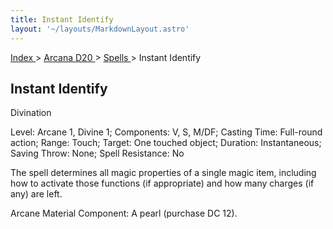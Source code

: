 ```yaml
---
title: Instant Identify
layout: '~/layouts/MarkdownLayout.astro'
---
```


[ Index ](/) > [ Arcana D20 ](/arcana.d20.srd) > [ Spells ](/arcana.d20.srd/spells) > Instant Identify

##  Instant Identify

Divination

Level: Arcane 1, Divine 1; Components: V, S, M/DF; Casting Time: Full-round
action; Range: Touch; Target: One touched object; Duration: Instantaneous;
Saving Throw: None; Spell Resistance: No

The spell determines all magic properties of a single magic item, including
how to activate those functions (if appropriate) and how many charges (if any)
are left.

Arcane Material Component: A pearl (purchase DC 12).

